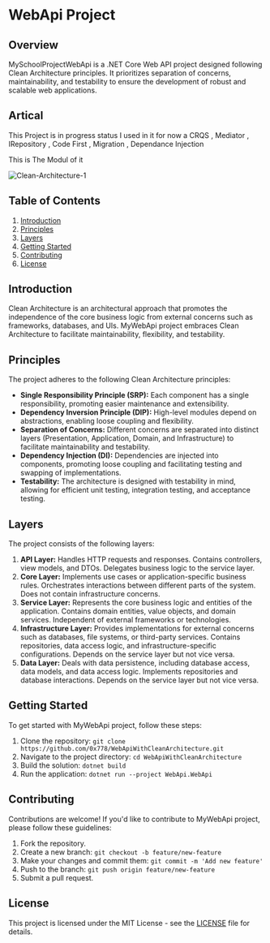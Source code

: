 # WebApi Project

## Overview

MySchoolProjectWebApi is a .NET Core Web API project designed following Clean Architecture principles. It prioritizes separation of concerns, maintainability, and testability to ensure the development of robust and scalable web applications.

## Artical

This Project is in progress status 
I used in it for now a CRQS , Mediator , IRepository , Code First ,  Migration , Dependance Injection 

This is The Modul of it 

![Clean-Architecture-1](https://github.com/0x778/WebApiWithCleanArchitecture/assets/144445216/9db064b9-7460-42bb-9c2a-4612cea7b1b0)

## Table of Contents



1. [Introduction](#introduction)
2. [Principles](#principles)
3. [Layers](#layers)
4. [Getting Started](#getting-started)
5. [Contributing](#contributing)
6. [License](#license)

## Introduction

Clean Architecture is an architectural approach that promotes the independence of the core business logic from external concerns such as frameworks, databases, and UIs. MyWebApi project embraces Clean Architecture to facilitate maintainability, flexibility, and testability.

## Principles

The project adheres to the following Clean Architecture principles:

- **Single Responsibility Principle (SRP):** Each component has a single responsibility, promoting easier maintenance and extensibility.
- **Dependency Inversion Principle (DIP):** High-level modules depend on abstractions, enabling loose coupling and flexibility.
- **Separation of Concerns:** Different concerns are separated into distinct layers (Presentation, Application, Domain, and Infrastructure) to facilitate maintainability and testability.
- **Dependency Injection (DI):** Dependencies are injected into components, promoting loose coupling and facilitating testing and swapping of implementations.
- **Testability:** The architecture is designed with testability in mind, allowing for efficient unit testing, integration testing, and acceptance testing.

## Layers

The project consists of the following layers:

1. **API Layer:** Handles HTTP requests and responses. Contains controllers, view models, and DTOs. Delegates business logic to the service layer.
2. **Core Layer:** Implements use cases or application-specific business rules. Orchestrates interactions between different parts of the system. Does not contain infrastructure concerns.
3. **Service Layer:** Represents the core business logic and entities of the application. Contains domain entities, value objects, and domain services. Independent of external frameworks or technologies.
4. **Infrastructure Layer:** Provides implementations for external concerns such as databases, file systems, or third-party services. Contains repositories, data access logic, and infrastructure-specific configurations. Depends on the service layer but not vice versa.
5. **Data Layer:** Deals with data persistence, including database access, data models, and data access logic. Implements repositories and database interactions. Depends on the service layer but not vice versa.

## Getting Started

To get started with MyWebApi project, follow these steps:

1. Clone the repository: `git clone https://github.com/0x778/WebApiWithCleanArchitecture.git`
2. Navigate to the project directory: `cd WebApiWithCleanArchitecture`
3. Build the solution: `dotnet build`
4. Run the application: `dotnet run --project WebApi.WebApi`

## Contributing

Contributions are welcome! If you'd like to contribute to MyWebApi project, please follow these guidelines:

1. Fork the repository.
2. Create a new branch: `git checkout -b feature/new-feature`
3. Make your changes and commit them: `git commit -m 'Add new feature'`
4. Push to the branch: `git push origin feature/new-feature`
5. Submit a pull request.

## License

This project is licensed under the MIT License - see the [LICENSE](LICENSE) file for details.
